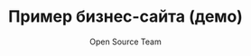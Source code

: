 ---
serial_number: 5
title: "Пример бизнес-сайта (демо)"
description: "Этот сайт используется как демонстрационный пример карточки товара или услуги в open source проекте. Здесь можно разместить описание преимуществ, условий использования или другой информации, связанной с проектом."
pubDate: "2025-09-23"
updateDate: "2025-09-23"
draft: false
snippet: "Краткое описание демо-карточки"
image:
  src: "/images-product/integraciya-1s/integraciya-1s.webp"
  alt: "Демо карточка товара или услуги"
category: "Demo"
author: "Open Source Team"
tags: ["example", "demo", "open source"]
price: 1000
discount: 10
is_active: true
is_delivery: false
is_payment_button: false
---
